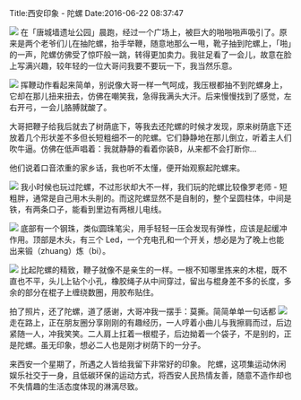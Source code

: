 Title:西安印象 - 陀螺
Date:2016-06-22 08:37:47

![](./_image/thumb_IMG_3492_1024.jpg)
在「唐城墙遗址公园」晨跑，经过一个广场上，被巨大的啪啪啪声吸引了。原来是两个老爷们儿在抽陀螺，抬手举鞭，随意地那么一甩，靴子抽到陀螺上，「啪」的一声，陀螺仿佛受了惊吓般一跳，转得更加卖力。我驻足看了一会儿，故意在脸上写满兴趣，较年轻的一位大哥问我要不要玩一下，我当然乐意。

![](./_image/thumb_IMG_3464_1024.jpg)
挥鞭动作看起来简单，别说像大哥一样一气呵成，我压根都抽不到陀螺身上，它却在那儿扭来扭去，仿佛在嘲笑我，急得我满头大汗。后来慢慢找到了感觉，左右开弓，一会儿胳膊就酸了。

大哥把鞭子给我后就去了树荫底下，等我去还陀螺的时候才发现，原来树荫底下还放着几个形状差不多但长短粗细不一的陀螺。它们静静地在那儿倒立，听着主人们吹牛逼。仿佛在低声唱着：我就静静的看着你装B，从来都不会打断你…

他们说着口音浓重的家乡话，我也听不太懂，便开始观察起陀螺来。

![](./_image/thumb_IMG_3465_1024.jpg)
我小时候也玩过陀螺，不过形状却大不一样，我们玩的陀螺比较像罗老师 - 短粗胖，通常是自己用木头削的。而这陀螺显然不是自制的，整个呈圆柱体，中间是铁，有两条口子，能看到里边有两根儿电线。

![](./_image/thumb_IMG_3466_1024.jpg)
底部有一个钢珠，类似圆珠笔尖，用手轻轻一压会发现有弹性，应该是起缓冲作用。顶部是木头，有三个 Led，一个充电孔和一个开关，想必是为了晚上也能出来锻（zhuang）炼（bi）。

![](./_image/thumb_IMG_3467_1024.jpg)
比起陀螺的精致，鞭子就像不是亲生的一样。一根不知哪里拣来的木棍，既不直也不平，头儿上钻个小孔，橡胶绳子从中间穿过，留出与棍身差不多的长度，多余的部分在棍子上缠绕数圈，用胶布贴住。

拍了照片，还了陀螺，道了感谢，大哥冲我一摆手：莫撕。简简单单一句话都
![](./_image/thumb_IMG_3469_1024.jpg)
走在路上，正在朋友圈分享刚刚的有趣经历，一人哼着小曲儿与我擦肩而过，后边紧随一人，冲我笑笑。二人肩上扛着一根棍子，后边拗着一个袋子，不是别的，正是陀螺。虽无印象，想必二人也是刚才树荫下的一分子。

来西安一个星期了，所遇之人皆给我留下非常好的印象。
陀螺，这项集运动休闲娱乐社交于一身，且低碳环保的运动方式，将西安人民热情友善，随意不造作却也不失情趣的生活态度体现的淋漓尽致。